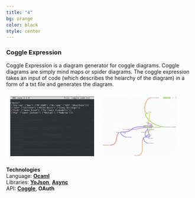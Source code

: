 ```yaml
---
title: "4"
bg: orange
color: black
style: center
---
```

### **Coggle Expression**
Coggle Expression is a diagram generator for coggle diagrams.
Coggle diagrams are simply mind maps or spider diagrams.
The coggle expression takes an input of code (which describes the heiarchy of the diagram) in a form of a txt file and generates the diagram.   

<div>
<a href="screens/coggle2.png">
<img src="screens/coggle2.png" style="border:1px; margin:.8em; width:45%; height:45%; float:left; clear: left" />
</a>
<a href="screens/coggle1.png">
<img src="screens/coggle1.png" style="border:1px; margin:.8em; width:40%; height:40%" />
</a>
</div>   

         
**Technologies**    
Language: [**Ocaml**](http://www.ocaml.org/)     
Libraries: [**YoJson**](https://github.com/mjambon/yojson), [**Async**](https://github.com/mirage/ocaml-cohttp)   
API: [**Coggle**](http://coggle.it/), **OAuth**     